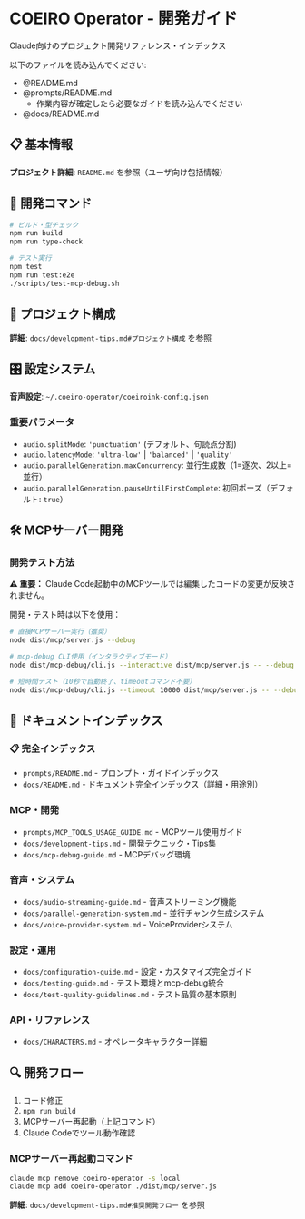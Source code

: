 # COEIRO Operator - 開発ガイド

Claude向けのプロジェクト開発リファレンス・インデックス

以下のファイルを読み込んでください:
* @README.md
* @prompts/README.md
  - 作業内容が確定したら必要なガイドを読み込んでください
* @docs/README.md

## 📋 基本情報

**プロジェクト詳細**: `README.md` を参照（ユーザ向け包括情報）

## 🔧 開発コマンド

```bash
# ビルド・型チェック
npm run build
npm run type-check

# テスト実行
npm test
npm run test:e2e
./scripts/test-mcp-debug.sh
```

## 📁 プロジェクト構成

**詳細**: `docs/development-tips.md#プロジェクト構成` を参照

## 🎛️ 設定システム

**音声設定**: `~/.coeiro-operator/coeiroink-config.json`

### 重要パラメータ

- `audio.splitMode`: `'punctuation'` (デフォルト、句読点分割)
- `audio.latencyMode`: `'ultra-low'` | `'balanced'` | `'quality'`
- `audio.parallelGeneration.maxConcurrency`: 並行生成数（1=逐次、2以上=並行）
- `audio.parallelGeneration.pauseUntilFirstComplete`: 初回ポーズ（デフォルト: `true`）

## 🛠️ MCPサーバー開発

### 開発テスト方法
**⚠️ 重要：** Claude Code起動中のMCPツールでは編集したコードの変更が反映されません。

開発・テスト時は以下を使用：
```bash
# 直接MCPサーバー実行（推奨）
node dist/mcp/server.js --debug

# mcp-debug CLI使用（インタラクティブモード）
node dist/mcp-debug/cli.js --interactive dist/mcp/server.js -- --debug

# 短時間テスト（10秒で自動終了、timeoutコマンド不要）
node dist/mcp-debug/cli.js --timeout 10000 dist/mcp/server.js -- --debug
```


## 📖 ドキュメントインデックス

### 📋 完全インデックス
- `prompts/README.md` - プロンプト・ガイドインデックス
- `docs/README.md` - ドキュメント完全インデックス（詳細・用途別）

### MCP・開発
- `prompts/MCP_TOOLS_USAGE_GUIDE.md` - MCPツール使用ガイド
- `docs/development-tips.md` - 開発テクニック・Tips集
- `docs/mcp-debug-guide.md` - MCPデバッグ環境

### 音声・システム
- `docs/audio-streaming-guide.md` - 音声ストリーミング機能
- `docs/parallel-generation-system.md` - 並行チャンク生成システム
- `docs/voice-provider-system.md` - VoiceProviderシステム

### 設定・運用
- `docs/configuration-guide.md` - 設定・カスタマイズ完全ガイド
- `docs/testing-guide.md` - テスト環境とmcp-debug統合
- `docs/test-quality-guidelines.md` - テスト品質の基本原則

### API・リファレンス
- `docs/CHARACTERS.md` - オペレータキャラクター詳細

## 🔍 開発フロー

1. コード修正
2. `npm run build`
3. MCPサーバー再起動（上記コマンド）  
4. Claude Codeでツール動作確認

### MCPサーバー再起動コマンド
```bash
claude mcp remove coeiro-operator -s local
claude mcp add coeiro-operator ./dist/mcp/server.js
```

**詳細**: `docs/development-tips.md#推奨開発フロー` を参照